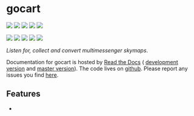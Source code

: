 # gocart

<!-- INFO BADGES -->  

[![](https://img.shields.io/pypi/pyversions/gocart)](https://pypi.org/project/gocart/)
[![](https://img.shields.io/pypi/v/gocart)](https://pypi.org/project/gocart/)
[![](https://img.shields.io/conda/vn/conda-forge/gocart)](https://anaconda.org/conda-forge/gocart)
[![](https://pepy.tech/badge/gocart)](https://pepy.tech/project/gocart)
[![](https://img.shields.io/github/license/thespacedoctor/gocart)](https://github.com/thespacedoctor/gocart)

<!-- STATUS BADGES -->  

[![](https://soxs-eso-data.org/ci/buildStatus/icon?job=gocart%2Fmaster&subject=build%20master)](https://soxs-eso-data.org/ci/blue/organizations/jenkins/gocart/activity?branch=master)
[![](https://soxs-eso-data.org/ci/buildStatus/icon?job=gocart%2Fdevelop&subject=build%20dev)](https://soxs-eso-data.org/ci/blue/organizations/jenkins/gocart/activity?branch=develop)
[![](https://cdn.jsdelivr.net/gh/thespacedoctor/gocart@master/coverage.svg)](https://raw.githack.com/thespacedoctor/gocart/master/htmlcov/index.html)
[![](https://readthedocs.org/projects/gocart/badge/?version=master)](https://gocart.readthedocs.io/en/master/)
[![](https://img.shields.io/github/issues/thespacedoctor/gocart/type:%20bug?label=bug%20issues)](https://github.com/thespacedoctor/gocart/issues?q=is%3Aissue+is%3Aopen+label%3A%22type%3A+bug%22+)  

*Listen for, collect and convert multimessenger skymaps*.

Documentation for gocart is hosted by [Read the Docs](https://gocart.readthedocs.io/en/master/) (
[development version](https://gocart.readthedocs.io/en/develop/) and [master version](https://gocart.readthedocs.io/en/master/)). The code lives on [github](https://github.com/thespacedoctor/gocart). Please report any issues you find [here](https://github.com/thespacedoctor/gocart/issues).

## Features

* 



